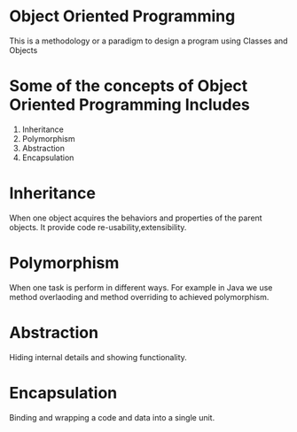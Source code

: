 # Object Oriented Programming
This is a methodology or a paradigm to design a program using Classes and Objects
# Some of the concepts of Object Oriented Programming Includes
1. Inheritance
2. Polymorphism
3. Abstraction
4. Encapsulation
# Inheritance
When one object acquires the behaviors and properties of the parent objects. It provide code re-usability,extensibility.
# Polymorphism
When one task is perform in different ways. For example in Java we use method overlaoding and method overriding to achieved polymorphism.
# Abstraction
Hiding internal details and showing functionality.
# Encapsulation 
Binding and wrapping a code and data into a single unit.
